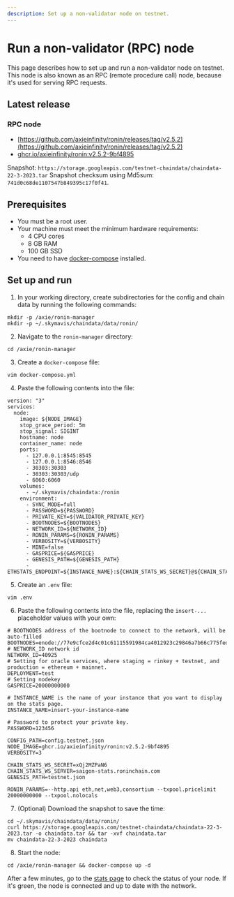 ```yaml
---
description: Set up a non-validator node on testnet.
---
```


# Run a non-validator (RPC) node
This page describes how to set up and run a non-validator node on testnet. This node is also known as an RPC (remote procedure call) node, because it's used for serving RPC requests.

## Latest release
### RPC node
* [https://github.com/axieinfinity/ronin/releases/tag/v2.5.2](https://github.com/axieinfinity/ronin/releases/tag/v2.5.2)
* [ghcr.io/axieinfinity/ronin:v2.5.2-9bf4895](https://github.com/axieinfinity/ronin/pkgs/container/ronin/80511518?tag=v2.5.2-9bf4895)

Snapshot: `https://storage.googleapis.com/testnet-chaindata/chaindata-22-3-2023.tar`
Snapshot checksum using Md5sum: `741d0c68de1107547b849395c17f0f41`.

## Prerequisites

* You must be a root user.
* Your machine must meet the minimum hardware requirements:
  * 4 CPU cores
  * 8 GB RAM
  * 100 GB SSD
* You need to have [docker-compose](https://docs.docker.com/compose/install/) installed.

## Set up and run

1. In your working directory, create subdirectories for the config and chain data by running the following commands:

```
mkdir -p /axie/ronin-manager
mkdir -p ~/.skymavis/chaindata/data/ronin/
```

2. Navigate to the `ronin-manager` directory:

```
cd /axie/ronin-manager
```

3. Create a `docker-compose` file:

```
vim docker-compose.yml
```

4. Paste the following contents into the file:

```
version: "3"
services:
  node:
    image: ${NODE_IMAGE}
    stop_grace_period: 5m
    stop_signal: SIGINT
    hostname: node
    container_name: node
    ports:
      - 127.0.0.1:8545:8545
      - 127.0.0.1:8546:8546
      - 30303:30303
      - 30303:30303/udp
      - 6060:6060
    volumes:
      - ~/.skymavis/chaindata:/ronin
    environment:
      - SYNC_MODE=full
      - PASSWORD=${PASSWORD}
      - PRIVATE_KEY=${VALIDATOR_PRIVATE_KEY}
      - BOOTNODES=${BOOTNODES}
      - NETWORK_ID=${NETWORK_ID}
      - RONIN_PARAMS=${RONIN_PARAMS}
      - VERBOSITY=${VERBOSITY}
      - MINE=false
      - GASPRICE=${GASPRICE}
      - GENESIS_PATH=${GENESIS_PATH}
      - ETHSTATS_ENDPOINT=${INSTANCE_NAME}:${CHAIN_STATS_WS_SECRET}@${CHAIN_STATS_WS_SERVER}:443
```

5. Create an `.env` file:

```
vim .env
```

6. Paste the following contents into the file, replacing the `insert-...` placeholder values with your own:

```
# BOOTNODES address of the bootnode to connect to the network, will be auto-filled
BOOTNODES=enode://77e9cfce2d4c01c61115591984ca4012923c29846a7b66c775fed0cc8fe5f41b304a71e3e9433e067ea7ef86701c13992fefacf9e223786c62c530a7110e8142@35.224.85.190:30303
# NETWORK_ID network id
NETWORK_ID=40925
# Setting for oracle services, where staging = rinkey + testnet, and production = ethereum + mainnet.
DEPLOYMENT=test
# Setting nodekey
GASPRICE=20000000000

# INSTANCE_NAME is the name of your instance that you want to display on the stats page.
INSTANCE_NAME=insert-your-instance-name

# Password to protect your private key.
PASSWORD=123456

CONFIG_PATH=config.testnet.json
NODE_IMAGE=ghcr.io/axieinfinity/ronin:v2.5.2-9bf4895
VERBOSITY=3

CHAIN_STATS_WS_SECRET=xQj2MZPaN6
CHAIN_STATS_WS_SERVER=saigon-stats.roninchain.com
GENESIS_PATH=testnet.json

RONIN_PARAMS=--http.api eth,net,web3,consortium --txpool.pricelimit 20000000000 --txpool.nolocals
```

7. (Optional) Download the snapshot to save the time:

```
cd ~/.skymavis/chaindata/data/ronin/
curl https://storage.googleapis.com/testnet-chaindata/chaindata-22-3-2023.tar -o chaindata.tar && tar -xvf chaindata.tar
mv chaindata-22-3-2023 chaindata
```

8. Start the node:

```
cd /axie/ronin-manager && docker-compose up -d
```

After a few minutes, go to the [stats page](https://saigon-stats.roninchain.com/) to check the status of your node. If it's green, the node is connected and up to date with the network.
